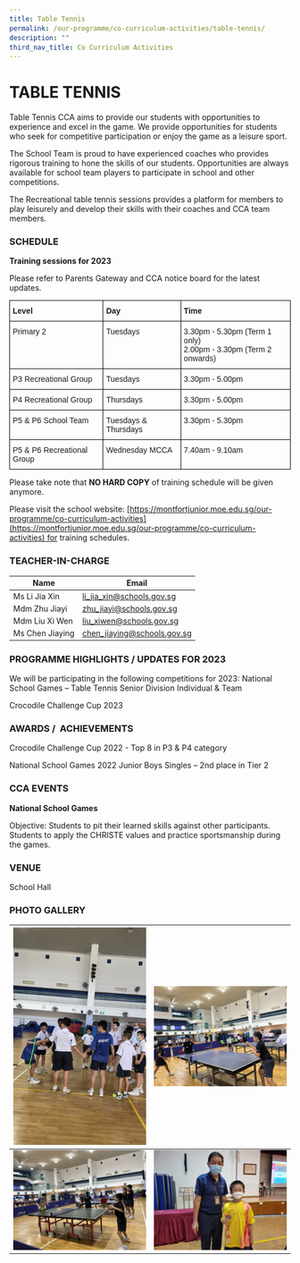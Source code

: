 ```yaml
---
title: Table Tennis
permalink: /our-programme/co-curriculum-activities/table-tennis/
description: ""
third_nav_title: Co Curriculum Activities
---
```

# **TABLE TENNIS**

Table Tennis CCA aims to provide our students with opportunities to experience and excel in the game. We provide opportunities for students who seek for competitive participation or enjoy the game as a leisure sport. 
 
The School Team is proud to have experienced coaches who provides rigorous training to hone the skills of our students. Opportunities are always available for school team players to participate in school and other competitions.

The Recreational table tennis sessions provides a platform for members to play leisurely and develop their skills with their coaches and CCA team members.


### SCHEDULE

**Training sessions for 2023**

Please refer to Parents Gateway and CCA notice board for the latest updates.

<style type="text/css">
.tg  {border-collapse:collapse;border-spacing:0;}
.tg td{border-color:black;border-style:solid;border-width:1px;font-family:Arial, sans-serif;font-size:14px;
  overflow:hidden;padding:10px 5px;word-break:normal;}
.tg th{border-color:black;border-style:solid;border-width:1px;font-family:Arial, sans-serif;font-size:14px;
  font-weight:normal;overflow:hidden;padding:10px 5px;word-break:normal;}
.tg .tg-1wig{font-weight:bold;text-align:left;vertical-align:top}
.tg .tg-0lax{text-align:left;vertical-align:top}
</style>
<table class="tg">
<thead>
  <tr>
    <th class="tg-1wig">Level</th>
    <th class="tg-1wig">Day</th>
    <th class="tg-1wig">Time</th>
  </tr>
</thead>
<tbody>
  <tr>
    <td class="tg-0lax">Primary 2</td>
    <td class="tg-0lax">Tuesdays</td>
    <td class="tg-0lax">3.30pm - 5.30pm (Term 1 only)<br>2.00pm - 3.30pm (Term 2 onwards)</td>
  </tr>
  <tr>
    <td class="tg-0lax">P3 Recreational Group</td>
    <td class="tg-0lax">Tuesdays</td>
    <td class="tg-0lax">3.30pm - 5.00pm</td>
  </tr>
  <tr>
    <td class="tg-0lax">P4 Recreational Group</td>
    <td class="tg-0lax">Thursdays</td>
    <td class="tg-0lax">3.30pm - 5.00pm</td>
  </tr>
  <tr>
    <td class="tg-0lax">P5 &amp; P6 School Team</td>
    <td class="tg-0lax">Tuesdays &amp; Thursdays</td>
    <td class="tg-0lax">3.30pm - 5.30pm</td>
  </tr>
  <tr>
    <td class="tg-0lax">P5 &amp; P6 Recreational Group</td>
    <td class="tg-0lax">Wednesday MCCA</td>
    <td class="tg-0lax">7.40am - 9.10am</td>
  </tr>
</tbody>
</table>

Please take note that <b>NO HARD COPY</b> of training schedule will be given anymore.

Please visit the school website: [https://montfortjunior.moe.edu.sg/our-programme/co-curriculum-activities](https://montfortjunior.moe.edu.sg/our-programme/co-curriculum-activities) for training schedules.


### TEACHER-IN-CHARGE 



| Name  | Email | 
| -------- | -------- |
| Ms Li Jia Xin     | [li_jia_xin@schools.gov.sg](li_jia_xin@schools.gov.sg)     |
| Mdm Zhu Jiayi     | [zhu_jiayi@schools.gov.sg](zhu_jiayi@schools.gov.sg)     |
| Mdm Liu Xi Wen     | [liu_xiwen@schools.gov.sg](liu_xiwen@schools.gov.sg)     |
| Ms Chen Jiaying     | [chen_jiaying@schools.gov.sg](chen_jiaying@schools.gov.sg)     |

### PROGRAMME HIGHLIGHTS / UPDATES FOR 2023

We will be participating in the following competitions for 2023:
National School Games – Table Tennis Senior Division Individual & Team
 
Crocodile Challenge Cup 2023

### AWARDS /  ACHIEVEMENTS

Crocodile Challenge Cup 2022 - Top 8 in P3 & P4 category

National School Games 2022 Junior Boys Singles – 2nd place in Tier 2 


### CCA EVENTS

**National School Games**

Objective:
Students to pit their learned skills against other participants.
Students to apply the CHRISTE values and practice sportsmanship during the games.


### VENUE

School Hall


### PHOTO GALLERY


| ![](/images/CCA/Table%20Tennis/bonding%20session.jpg) | ![](/images/CCA/Table%20Tennis/practicing%20with%20each%20other.jpg) |
| -------- | -------- |
| ![](/images/CCA/Table%20Tennis/MCCA%20session%20-%20%20playing%20with%20coach.jpg)     | ![](/images/CCA/Table%20Tennis/Tyler's%20NSG%20Junior%20Medal%20Win.jpg)     |